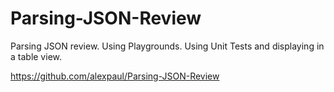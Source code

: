 # Parsing-JSON-Review
Parsing JSON review. Using Playgrounds. Using Unit Tests and displaying in a table view.

https://github.com/alexpaul/Parsing-JSON-Review



